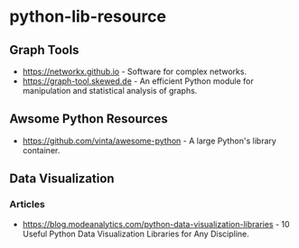 # python-lib-resource

## Graph Tools
- https://networkx.github.io - Software for complex networks.
- https://graph-tool.skewed.de - An efficient Python module for manipulation and statistical analysis of graphs.

## Awsome Python Resources
- https://github.com/vinta/awesome-python - A large Python's library container.

## Data Visualization
### Articles
- https://blog.modeanalytics.com/python-data-visualization-libraries - 10 Useful Python Data Visualization Libraries for Any Discipline.

